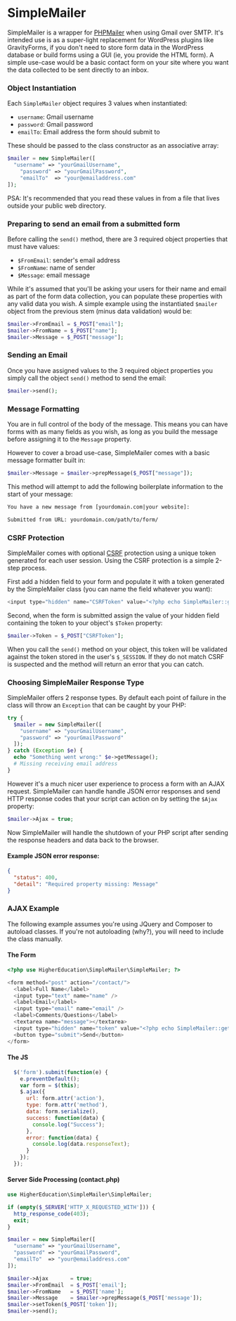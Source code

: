 # SimpleMailer
SimpleMailer is a wrapper for [PHPMailer](https://packagist.org/packages/phpmailer/phpmailer) when using Gmail over SMTP.  It's intended use is as a super-light replacement for WordPress plugins like GravityForms, if you don't need to store form data in the WordPress database or build forms using a GUI (ie, you provide the HTML form).  A simple use-case would be a basic contact form on your site where you want the data collected to be sent directly to an inbox.


### Object Instantiation
Each `SimpleMailer` object requires 3 values when instantiated:

 - `username`: Gmail username
 - `password`: Gmail password
 - `emailTo`: Email address the form should submit to

These should be passed to the class constructor as an associative array:

```php
$mailer = new SimpleMailer([
  "username" => "yourGmailUsername",
	"password" => "yourGmailPassword",
	"emailTo"  => "your@emailaddress.com"
]);
```

PSA: It's recommended that you read these values in from a file that lives outside your public web directory.

### Preparing to send an email from a submitted form
Before calling the `send()` method, there are 3 required object properties that must have values:

 - `$FromEmail`: sender's email address
 - `$FromName`: name of sender
 - `$Message`: email message

While it's assumed that you'll be asking your users for their name and email as part of the form data collection, you can populate these properties with any valid data you wish.  A simple example using the instantiated `$mailer` object from the previous stem (minus data validation) would be:

```php
$mailer->FromEmail = $_POST["email"];
$mailer->FromName = $_POST["name"];
$mailer->Message = $_POST["message"];
```

### Sending an Email
Once you have assigned values to the 3 required object properties you simply call the object `send()` method to send the email:

```php
$mailer->send();
```

### Message Formatting
You are in full control of the body of the message.  This means you can have forms with as many fields as you wish, as long as you build the message before assigning it to the `Message` property.

However to cover a broad use-case, SimpleMailer comes with a basic message formatter built in:

```php
$mailer->Message = $mailer->prepMessage($_POST["message"]);
```

This method will attempt to add the following boilerplate information to the start of your message:

```html
You have a new message from [yourdomain.com|your website]:

Submitted from URL: yourdomain.com/path/to/form/
```

### CSRF Protection
SimpleMailer comes with optional [CSRF](https://www.owasp.org/index.php/Cross-Site_Request_Forgery_%28CSRF%29) protection using a unique token generated for each user session.  Using the CSRF protection is a simple 2-step process.

First add a hidden field to your form and populate it with a token generated by the SimpleMailer class (you can name the field whatever you want):

```php
<input type="hidden" name="CSRFToken" value="<?php echo SimpleMailer::getToken(); ?>" />
```

Second, when the form is submitted assign the value of your hidden field containing the token to your object's `$Token` property:

```php
$mailer->Token = $_POST["CSRFToken"];
```

When you call the `send()` method on your object, this token will be validated against the token stored in the user's `$_SESSION`.  If they do not match CSRF is suspected and the method will return an error that you can catch.


### Choosing SimpleMailer Response Type
SimpleMailer offers 2 response types.  By default each point of failure in the class will throw an `Exception` that can be caught by your PHP:

```php
try {
  $mailer = new SimpleMailer([
    "username" => "yourGmailUsername",
    "password" => "yourGmailPassword"
  ]);
} catch (Exception $e) {
  echo "Something went wrong:" $e->getMessage();
  # Missing receiving email address
}
```

However it's a much nicer user experience to process a form with an AJAX request.  SimpleMailer can handle handle JSON error responses and send HTTP response codes that your script can action on by setting the `$Ajax` property:

```php
$mailer->Ajax = true;
```

Now SimpleMailer will handle the shutdown of your PHP script after sending the response headers and data back to the browser.

#### Example JSON error response:
```json
{
  "status": 400,
  "detail": "Required property missing: Message"
}
```


### AJAX Example
The following example assumes you're using JQuery and Composer to autoload classes.  If you're not autoloading (why?), you will need to include the class manually.

#### The Form

```php
<?php use HigherEducation\SimpleMailer\SimpleMailer; ?>

<form method="post" action="/contact/">
  <label>Full Name</label>
  <input type="text" name="name" />
  <label>Email</label>
  <input type="email" name="email" />
  <label>Comments/Questions</label>
  <textarea name="message"></textarea>
  <input type="hidden" name="token" value="<?php echo SimpleMailer::getToken(); ?>" />
  <button type="submit">Send</button>
</form>
```

#### The JS
```javascript
  $('form').submit(function(e) {
    e.preventDefault();
    var form = $(this);
    $.ajax({
      url: form.attr('action'),
      type: form.attr('method'),
      data: form.serialize(),
      success: function(data) {
        console.log("Success");
      },
      error: function(data) {
        console.log(data.responseText);
      }
    });
  });
```

#### Server Side Processing (contact.php)
```php
use HigherEducation\SimpleMailer\SimpleMailer;

if (empty($_SERVER['HTTP_X_REQUESTED_WITH'])) {
  http_response_code(403);
  exit;
}

$mailer = new SimpleMailer([
  "username" => "yourGmailUsername",
  "password" => "yourGmailPassword",
  "emailTo"  => "your@emailaddress.com"
]);

$mailer->Ajax       = true;
$mailer->FromEmail  = $_POST['email'];
$mailer->FromName   = $_POST['name'];
$mailer->Message    = $mailer->prepMessage($_POST['message']);
$mailer->setToken($_POST['token']);
$mailer->send();
```
